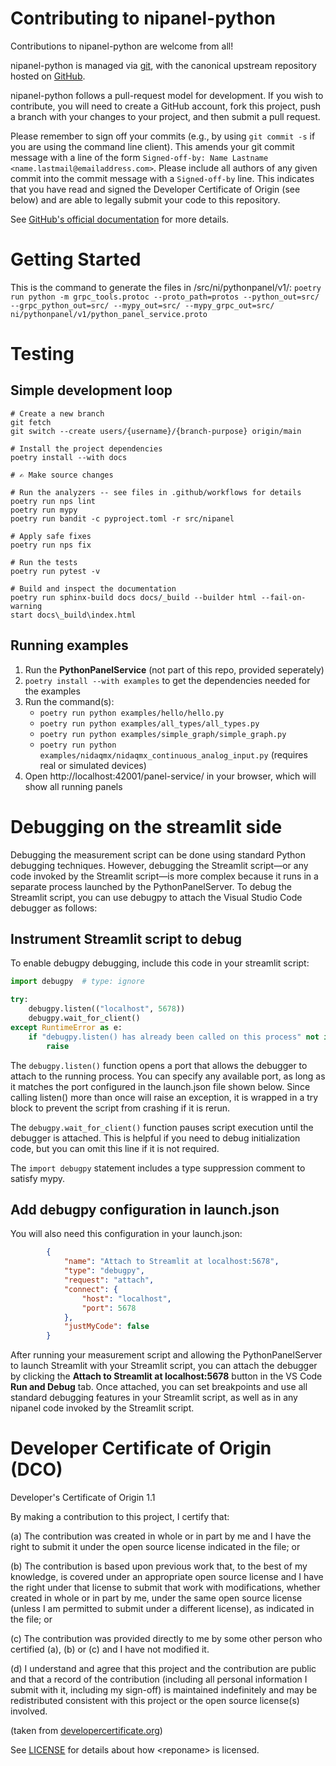# Contributing to nipanel-python

Contributions to nipanel-python are welcome from all!

nipanel-python is managed via [git](https://git-scm.com), with the canonical upstream
repository hosted on [GitHub](https://github.com/ni/<reponame>/).

nipanel-python follows a pull-request model for development.  If you wish to
contribute, you will need to create a GitHub account, fork this project, push a
branch with your changes to your project, and then submit a pull request.

Please remember to sign off your commits (e.g., by using `git commit -s` if you
are using the command line client). This amends your git commit message with a line
of the form `Signed-off-by: Name Lastname <name.lastmail@emailaddress.com>`. Please
include all authors of any given commit into the commit message with a
`Signed-off-by` line. This indicates that you have read and signed the Developer
Certificate of Origin (see below) and are able to legally submit your code to
this repository.

See [GitHub's official documentation](https://help.github.com/articles/using-pull-requests/) for more details.

# Getting Started

This is the command to generate the files in /src/ni/pythonpanel/v1/:
`poetry run python -m grpc_tools.protoc --proto_path=protos --python_out=src/ --grpc_python_out=src/ --mypy_out=src/ --mypy_grpc_out=src/ ni/pythonpanel/v1/python_panel_service.proto`

# Testing

## Simple development loop

```
# Create a new branch
git fetch
git switch --create users/{username}/{branch-purpose} origin/main

# Install the project dependencies
poetry install --with docs

# ✍ Make source changes

# Run the analyzers -- see files in .github/workflows for details
poetry run nps lint
poetry run mypy
poetry run bandit -c pyproject.toml -r src/nipanel

# Apply safe fixes
poetry run nps fix

# Run the tests
poetry run pytest -v

# Build and inspect the documentation
poetry run sphinx-build docs docs/_build --builder html --fail-on-warning
start docs\_build\index.html
```

## Running examples

1. Run the **PythonPanelService** (not part of this repo, provided seperately)
2. `poetry install --with examples` to get the dependencies needed for the examples
3. Run the command(s):
    - `poetry run python examples/hello/hello.py`
    - `poetry run python examples/all_types/all_types.py`
    - `poetry run python examples/simple_graph/simple_graph.py`
    - `poetry run python examples/nidaqmx/nidaqmx_continuous_analog_input.py` (requires real or simulated devices)
4. Open http://localhost:42001/panel-service/ in your browser, which will show all running panels

# Debugging on the streamlit side

Debugging the measurement script can be done using standard Python debugging
techniques. However, debugging the Streamlit script—or any code invoked by the
Streamlit script—is more complex because it runs in a separate process launched
by the PythonPanelServer. To debug the Streamlit script, you can use debugpy to
attach the Visual Studio Code debugger as follows:

## Instrument Streamlit script to debug

To enable debugpy debugging, include this code in your streamlit script:

```python
import debugpy  # type: ignore

try:
    debugpy.listen(("localhost", 5678))
    debugpy.wait_for_client() 
except RuntimeError as e:
    if "debugpy.listen() has already been called on this process" not in str(e):
        raise
```

The `debugpy.listen()` function opens a port that allows the debugger to attach
to the running process. You can specify any available port, as long as it
matches the port configured in the launch.json file shown below. Since calling
listen() more than once will raise an exception, it is wrapped in a try block to
prevent the script from crashing if it is rerun.

The `debugpy.wait_for_client()` function pauses script execution until the
debugger is attached. This is helpful if you need to debug initialization code,
but you can omit this line if it is not required.

The `import debugpy` statement includes a type suppression comment to satisfy mypy.

## Add debugpy configuration in launch.json 

You will also need this configuration in your launch.json:

```json
        {
            "name": "Attach to Streamlit at localhost:5678",
            "type": "debugpy",
            "request": "attach",
            "connect": {
                "host": "localhost",
                "port": 5678
            },
            "justMyCode": false
        }
```

After running your measurement script and allowing the PythonPanelServer to
launch Streamlit with your Streamlit script, you can attach the debugger by
clicking the **Attach to Streamlit at localhost:5678** button in the VS Code
**Run and Debug** tab. Once attached, you can set breakpoints and use all
standard debugging features in your Streamlit script, as well as in any nipanel
code invoked by the Streamlit script.

# Developer Certificate of Origin (DCO)

   Developer's Certificate of Origin 1.1

   By making a contribution to this project, I certify that:

   (a) The contribution was created in whole or in part by me and I
       have the right to submit it under the open source license
       indicated in the file; or

   (b) The contribution is based upon previous work that, to the best
       of my knowledge, is covered under an appropriate open source
       license and I have the right under that license to submit that
       work with modifications, whether created in whole or in part
       by me, under the same open source license (unless I am
       permitted to submit under a different license), as indicated
       in the file; or

   (c) The contribution was provided directly to me by some other
       person who certified (a), (b) or (c) and I have not modified
       it.

   (d) I understand and agree that this project and the contribution
       are public and that a record of the contribution (including all
       personal information I submit with it, including my sign-off) is
       maintained indefinitely and may be redistributed consistent with
       this project or the open source license(s) involved.

(taken from [developercertificate.org](https://developercertificate.org/))

See [LICENSE](https://github.com/ni/<reponame>/blob/main/LICENSE)
for details about how \<reponame\> is licensed.

